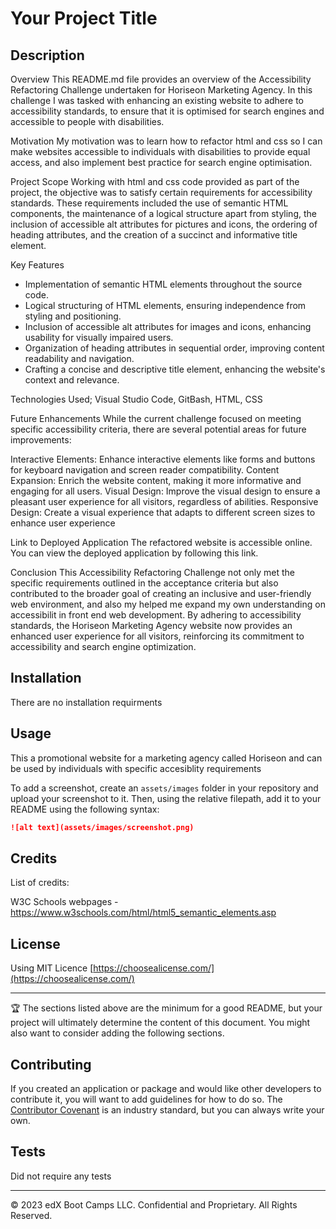 # Your Project Title

## Description 

Overview
This README.md file provides an overview of the Accessibility Refactoring Challenge undertaken for Horiseon Marketing Agency. In this challenge I was tasked with enhancing an existing website to adhere to accessibility standards, to ensure that it is optimised for search engines and accessible to people with disabilities.

Motivation
My motivation was to learn how to refactor html and css so I can make websites accessible to individuals with disabilities to provide equal access, and also implement best practice for search engine optimisation. 

Project Scope
Working with html and css code provided as part of the project, the objective was to satisfy certain requirements for accessibility standards. These requirements included the use of semantic HTML components, the maintenance of a logical structure apart from styling, the inclusion of accessible alt attributes for pictures and icons, the ordering of heading attributes, and the creation of a succinct and informative title element.


Key Features
- Implementation of semantic HTML elements throughout the source code.
- Logical structuring of HTML elements, ensuring independence from styling and positioning.
- Inclusion of accessible alt attributes for images and icons, enhancing usability for visually impaired users.
- Organization of heading attributes in sequential order, improving content readability and navigation.
- Crafting a concise and descriptive title element, enhancing the website's context and relevance.

Technologies Used; 
Visual Studio Code, GitBash, HTML, CSS

Future Enhancements
While the current challenge focused on meeting specific accessibility criteria, there are several potential areas for future improvements:

Interactive Elements: Enhance interactive elements like forms and buttons for keyboard navigation and screen reader compatibility.
Content Expansion: Enrich the website content, making it more informative and engaging for all users.
Visual Design: Improve the visual design to ensure a pleasant user experience for all visitors, regardless of abilities.
Responsive Design: Create a visual experience that adapts to different screen sizes to enhance user experience

Link to Deployed Application
The refactored website is accessible online. You can view the deployed application by following this link.

Conclusion
This Accessibility Refactoring Challenge not only met the specific requirements outlined in the acceptance criteria but also contributed to the broader goal of creating an inclusive and user-friendly web environment, and also my helped me expand my own understanding on accessibilit in front end web development. By adhering to accessibility standards, the Horiseon Marketing Agency website now provides an enhanced user experience for all visitors, reinforcing its commitment to accessibility and search engine optimization.
## Installation

There are no installation requirments


## Usage 

This a promotional website for a marketing agency called Horiseon and can be used by individuals with specific accesiblity requirements 

To add a screenshot, create an `assets/images` folder in your repository and upload your screenshot to it. Then, using the relative filepath, add it to your README using the following syntax:

```md
![alt text](assets/images/screenshot.png)
```


## Credits

List of credits:

W3C Schools webpages - 
https://www.w3schools.com/html/html5_semantic_elements.asp


## License

Using MIT Licence [https://choosealicense.com/](https://choosealicense.com/)


---

🏆 The sections listed above are the minimum for a good README, but your project will ultimately determine the content of this document. You might also want to consider adding the following sections.

## Contributing

If you created an application or package and would like other developers to contribute it, you will want to add guidelines for how to do so. The [Contributor Covenant](https://www.contributor-covenant.org/) is an industry standard, but you can always write your own.

## Tests

Did not require any tests

---

© 2023 edX Boot Camps LLC. Confidential and Proprietary. All Rights Reserved.
